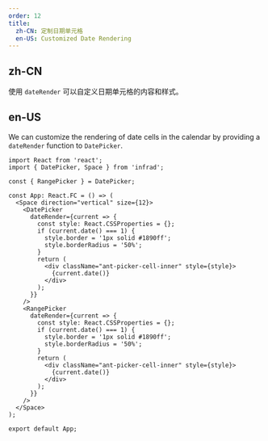 ```yaml
---
order: 12
title:
  zh-CN: 定制日期单元格
  en-US: Customized Date Rendering
---
```


## zh-CN

使用 `dateRender` 可以自定义日期单元格的内容和样式。

## en-US

We can customize the rendering of date cells in the calendar by providing a `dateRender` function to `DatePicker`.

```tsx
import React from 'react';
import { DatePicker, Space } from 'infrad';

const { RangePicker } = DatePicker;

const App: React.FC = () => (
  <Space direction="vertical" size={12}>
    <DatePicker
      dateRender={current => {
        const style: React.CSSProperties = {};
        if (current.date() === 1) {
          style.border = '1px solid #1890ff';
          style.borderRadius = '50%';
        }
        return (
          <div className="ant-picker-cell-inner" style={style}>
            {current.date()}
          </div>
        );
      }}
    />
    <RangePicker
      dateRender={current => {
        const style: React.CSSProperties = {};
        if (current.date() === 1) {
          style.border = '1px solid #1890ff';
          style.borderRadius = '50%';
        }
        return (
          <div className="ant-picker-cell-inner" style={style}>
            {current.date()}
          </div>
        );
      }}
    />
  </Space>
);

export default App;
```
